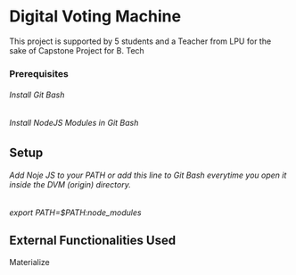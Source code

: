 # Digital Voting Machine
This project is supported by 5 students and a Teacher from LPU for the sake of Capstone Project for B. Tech

### Prerequisites
###### Install Git Bash
###### Install NodeJS Modules in Git Bash

## Setup
###### Add Noje JS to your PATH or add this line to Git Bash everytime you open it inside the DVM (origin) directory.
<i>export PATH=$PATH:node_modules</i>


## External Functionalities Used
Materialize
